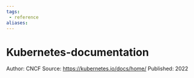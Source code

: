 ```yaml
---
tags:
 - reference
aliases:
---
```


# Kubernetes-documentation

Author: CNCF
Source: https://kubernetes.io/docs/home/
Published: 2022
